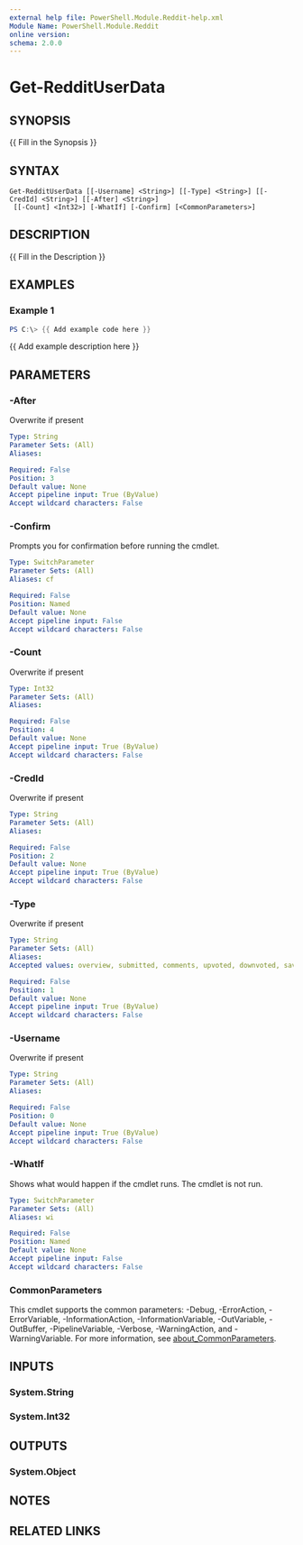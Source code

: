 ```yaml
---
external help file: PowerShell.Module.Reddit-help.xml
Module Name: PowerShell.Module.Reddit
online version:
schema: 2.0.0
---
```


# Get-RedditUserData

## SYNOPSIS
{{ Fill in the Synopsis }}

## SYNTAX

```
Get-RedditUserData [[-Username] <String>] [[-Type] <String>] [[-CredId] <String>] [[-After] <String>]
 [[-Count] <Int32>] [-WhatIf] [-Confirm] [<CommonParameters>]
```

## DESCRIPTION
{{ Fill in the Description }}

## EXAMPLES

### Example 1
```powershell
PS C:\> {{ Add example code here }}
```

{{ Add example description here }}

## PARAMETERS

### -After
Overwrite if present

```yaml
Type: String
Parameter Sets: (All)
Aliases:

Required: False
Position: 3
Default value: None
Accept pipeline input: True (ByValue)
Accept wildcard characters: False
```

### -Confirm
Prompts you for confirmation before running the cmdlet.

```yaml
Type: SwitchParameter
Parameter Sets: (All)
Aliases: cf

Required: False
Position: Named
Default value: None
Accept pipeline input: False
Accept wildcard characters: False
```

### -Count
Overwrite if present

```yaml
Type: Int32
Parameter Sets: (All)
Aliases:

Required: False
Position: 4
Default value: None
Accept pipeline input: True (ByValue)
Accept wildcard characters: False
```

### -CredId
Overwrite if present

```yaml
Type: String
Parameter Sets: (All)
Aliases:

Required: False
Position: 2
Default value: None
Accept pipeline input: True (ByValue)
Accept wildcard characters: False
```

### -Type
Overwrite if present

```yaml
Type: String
Parameter Sets: (All)
Aliases:
Accepted values: overview, submitted, comments, upvoted, downvoted, saved, hidden, gilded

Required: False
Position: 1
Default value: None
Accept pipeline input: True (ByValue)
Accept wildcard characters: False
```

### -Username
Overwrite if present

```yaml
Type: String
Parameter Sets: (All)
Aliases:

Required: False
Position: 0
Default value: None
Accept pipeline input: True (ByValue)
Accept wildcard characters: False
```

### -WhatIf
Shows what would happen if the cmdlet runs.
The cmdlet is not run.

```yaml
Type: SwitchParameter
Parameter Sets: (All)
Aliases: wi

Required: False
Position: Named
Default value: None
Accept pipeline input: False
Accept wildcard characters: False
```

### CommonParameters
This cmdlet supports the common parameters: -Debug, -ErrorAction, -ErrorVariable, -InformationAction, -InformationVariable, -OutVariable, -OutBuffer, -PipelineVariable, -Verbose, -WarningAction, and -WarningVariable. For more information, see [about_CommonParameters](http://go.microsoft.com/fwlink/?LinkID=113216).

## INPUTS

### System.String

### System.Int32

## OUTPUTS

### System.Object
## NOTES

## RELATED LINKS

